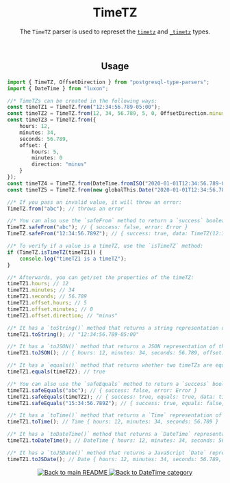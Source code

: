 <h1 align="center">
	TimeTZ
</h1>
<p align="center">
  The <code>TimeTZ</code> parser is used to represet the <a href="https://www.postgresql.org/docs/current/datatype-datetime.html#DATATYPE-DATETIME-INPUT"><code>timetz</code></a> and <a href="https://www.postgresql.org/docs/current/datatype-datetime.html#DATATYPE-DATETIME-INPUT"><code>_timetz</code></a> types.
</p>
<br/>

<!-- Usage -->
<h2 align="center">
	Usage
</h2>

```ts
import { TimeTZ, OffsetDirection } from "postgresql-type-parsers";
import { DateTime } from "luxon";

//* TimeTZs can be created in the following ways:
const timeTZ1 = TimeTZ.from("12:34:56.789-05:00");
const timeTZ2 = TimeTZ.from(12, 34, 56.789, 5, 0, OffsetDirection.minus); // hours, minutes, seconds, offsetHours, offsetMinutes, direction
const timeTZ3 = TimeTZ.from({
	hours: 12,
	minutes: 34,
	seconds: 56.789,
	offset: {
		hours: 5,
		minutes: 0
		direction: "minus"
	}
});
const timeTZ4 = TimeTZ.from(DateTime.fromISO("2020-01-01T12:34:56.789-05:00")); // Luxon DateTime
const timeTZ5 = TimeTZ.from(new globalThis.Date("2020-01-01T12:34:56.789-05:00")); // JavaScript Date

//* If you pass an invalid value, it will throw an error:
TimeTZ.from("abc"); // throws an error

//* You can also use the `safeFrom` method to return a `success` boolean instead of throwing an error:
TimeTZ.safeFrom("abc"); // { success: false, error: Error }
TimeTZ.safeFrom("12:34:56.789Z"); // { success: true, data: TimeTZ(12:34:56.789Z) }

//* To verify if a value is a timeTZ, use the `isTimeTZ` method:
if (TimeTZ.isTimeTZ(timeTZ1)) {
	console.log("timeTZ1 is a timeTZ");
}

//* Afterwards, you can get/set the properties of the timeTZ:
timeTZ1.hours; // 12
timeTZ1.minutes; // 34
timeTZ1.seconds; // 56.789
timeTZ1.offset.hours; // 5
timeTZ1.offset.minutes; // 0
timeTZ1.offset.direction; // "minus"

//* It has a `toString()` method that returns a string representation of the timeTZ:
timeTZ1.toString(); // "12:34:56.789-05:00"

//* It has a `toJSON()` method that returns a JSON representation of the timeTZ:
timeTZ1.toJSON(); // { hours: 12, minutes: 34, seconds: 56.789, offset: { hours: 5, minutes: 0, direction: "minus" } }

//* It has a `equals()` method that returns whether two timeTZs are equal:
timeTZ1.equals(timeTZ2); // true

//* You can also use the `safeEquals` method to return a `success` boolean instead of throwing an error:
timeTZ1.safeEquals("abc"); // { success: false, error: Error }
timeTZ1.safeEquals(timeTZ2); // { success: true, equals: true, data: timeTZ2 }
timeTZ1.safeEquals("15:34:56.789Z"); // { success: true, equals: false, data: TimeTZ(15:34:56.789Z) }

//* It has a `toTime()` method that returns a `Time` representation of the timeTZ:
timeTZ1.toTime(); // Time { hours: 12, minutes: 34, seconds: 56.789 }

//* It has a `toDateTime()` method that returns a `DateTime` representation of the date: (defaults to the current timezone)
timeTZ1.toDateTime(); // DateTime { hours: 12, minutes: 34, seconds: 56.789, zone: "EST" }

//* It has a `toJSDate()` method that returns a JavaScript `Date` representation of the date: (defaults to the current timezone)
timeTZ1.toJSDate(); // Date { hours: 12, minutes: 34, seconds: 56.789, zone: "EST" }
```

<p align="center">
  <!-- Back to main README button -->
  <a href="../../README.md">
    <img src="https://img.shields.io/badge/-Back%20to%20main%20README-blue" alt="Back to main README" />
  </a>
  <!-- Back to category button -->
  <a href="./DateTime.md">
    <img src="https://img.shields.io/badge/-Back%20to%20DateTime%20category-blue" alt="Back to DateTime category" />
  </a>
</p>